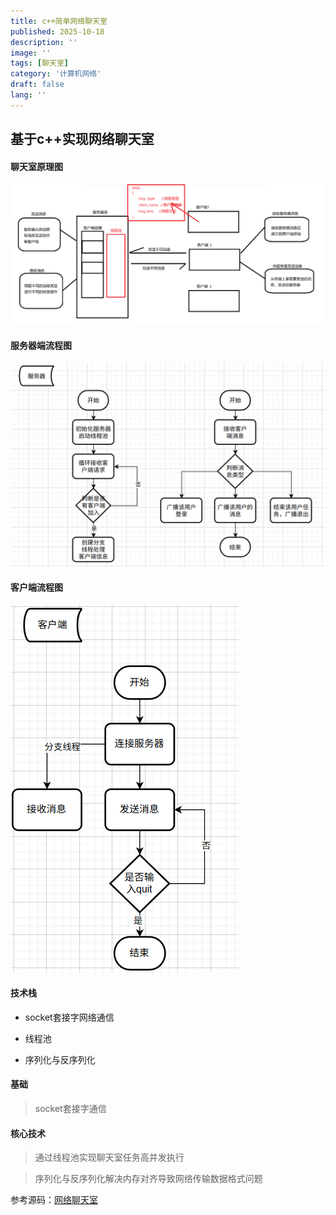 ```yaml
---
title: c++简单网络聊天室
published: 2025-10-18
description: ''
image: ''
tags: [聊天室]
category: '计算机网络'
draft: false 
lang: ''
---
```


## 基于c++实现网络聊天室

#### 聊天室原理图

![](assets/images/聊天室.png)

#### 服务器端流程图

![](assets/images/聊天室服务器端流程图.png)

#### 客户端流程图

![](assets/images/聊天室客户端流程图.png)

#### 技术栈

* socket套接字网络通信

* 线程池

* 序列化与反序列化

#### 基础

> socket套接字通信

#### 核心技术

> 通过线程池实现聊天室任务高并发执行

> 序列化与反序列化解决内存对齐导致网络传输数据格式问题

参考源码：[网络聊天室](https://github.com/Dline666/chatRoom)
